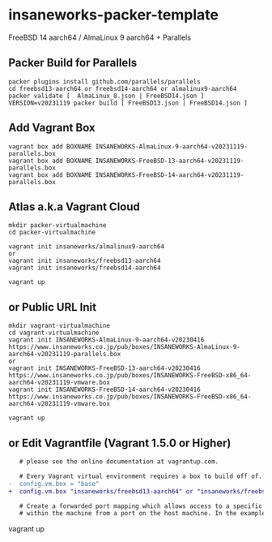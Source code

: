 insaneworks-packer-template
=============

FreeBSD 14 aarch64 / AlmaLinux 9 aarch64 + Parallels

## Packer Build for Parallels

```
packer plugins install github.com/parallels/parallels
cd freebsd13-aarch64 or freebsd14-aarch64 or almalinux9-aarch64
packer validate [  AlmaLinux_8.json | FreeBSD14.json ]
VERSION=v20231119 packer build [ FreeBSD13.json | FreeBSD14.json ]
```

## Add Vagrant Box

```
vagrant box add BOXNAME INSANEWORKS-AlmaLinux-9-aarch64-v20231119-parallels.box
vagrant box add BOXNAME INSANEWORKS-FreeBSD-13-aarch64-v20231119-parallels.box
vagrant box add BOXNAME INSANEWORKS-FreeBSD-14-aarch64-v20231119-parallels.box
```

## Atlas a.k.a Vagrant Cloud


```
mkdir packer-virtualmachine
cd packer-virtualmachine

vagrant init insaneworks/almalinux9-aarch64
or
vagrant init insaneworks/freebsd13-aarch64
vagrant init insaneworks/freebsd14-aarch64
```

```
vagrant up
```


## or Public URL Init


```
mkdir vagrant-virtualmachine
cd vagrant-virtualmachine
vagrant init INSANEWORKS-AlmaLinux-9-aarch64-v20230416 https://www.insaneworks.co.jp/pub/boxes/INSANEWORKS-AlmaLinux-9-aarch64-v20231119-parallels.box
or
vagrant init INSANEWORKS-FreeBSD-13-aarch64-v20230416 https://www.insaneworks.co.jp/pub/boxes/INSANEWORKS-FreeBSD-x86_64-aarch64-v20231119-vmware.box
vagrant init INSANEWORKS-FreeBSD-14-aarch64-v20230416 https://www.insaneworks.co.jp/pub/boxes/INSANEWORKS-FreeBSD-x86_64-aarch64-v20231119-vmware.box
```

```
vagrant up
```

## or Edit Vagrantfile (Vagrant 1.5.0 or Higher)

```diff
   # please see the online documentation at vagrantup.com.

   # Every Vagrant virtual environment requires a box to build off of.
-  config.vm.box = "base"
+  config.vm.box "insaneworks/freebsd13-aarch64" or "insaneworks/freebsd14-aarch64" or "insaneworks/almalinux9-aarch64"

   # Create a forwarded port mapping which allows access to a specific port
   # within the machine from a port on the host machine. In the example below,
```

vagrant up
